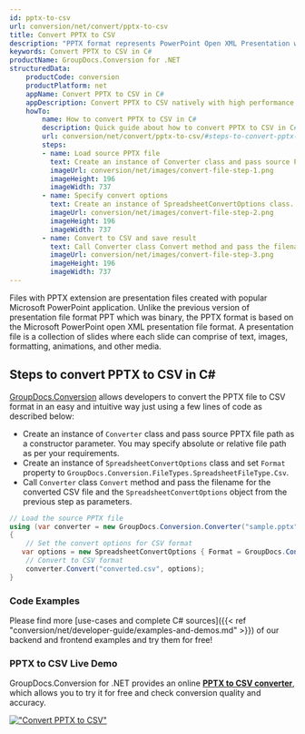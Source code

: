 ```yaml
---
id: pptx-to-csv
url: conversion/net/convert/pptx-to-csv
title: Convert PPTX to CSV
description: "PPTX format represents PowerPoint Open XML Presentation with .pptx extension. Learn how to convert PPTX to CSV file programmatically in C# language using GroupDocs.Conversion for .NET library."
keywords: Convert PPTX to CSV in C#
productName: GroupDocs.Conversion for .NET
structuredData:
    productCode: conversion
    productPlatform: net
    appName: Convert PPTX to CSV in C#
    appDescription: Convert PPTX to CSV natively with high performance using C# language and server side GroupDocs.Conversion for .NET APIs, without the use of any software like Microsoft or Open Office.
    howTo:
        name: How to convert PPTX to CSV in C# 
        description: Quick guide about how to convert PPTX to CSV in C# with high performance and accuracy.
        url: conversion/net/convert/pptx-to-csv/#steps-to-convert-pptx-to-csv-in-c
        steps:
        - name: Load source PPTX file 
          text: Create an instance of Converter class and pass source PPTX file path as a constructor parameter. You may specify absolute or relative file path as per your requirements. 
          imageUrl: conversion/net/images/convert-file-step-1.png
          imageHeight: 196
          imageWidth: 737
        - name: Specify convert options 
          text: Create an instance of SpreadsheetConvertOptions class.
          imageUrl: conversion/net/images/convert-file-step-2.png
          imageHeight: 196
          imageWidth: 737
        - name: Convert to CSV and save result 
          text: Call Converter class Convert method and pass the filename for the converted HTML file and the SpreadsheetConvertOptions object from the previous step as parameters.
          imageUrl: conversion/net/images/convert-file-step-3.png
          imageHeight: 196
          imageWidth: 737
---
```


Files with PPTX extension are presentation files created with popular Microsoft PowerPoint application. Unlike the previous version of presentation file format PPT which was binary, the PPTX format is based on the Microsoft PowerPoint open XML presentation file format. A presentation file is a collection of slides where each slide can comprise of text, images, formatting, animations, and other media.

## Steps to convert PPTX to CSV in C#

[GroupDocs.Conversion](https://products.groupdocs.com/conversion/net) allows developers to convert the PPTX file to CSV format in an easy and intuitive way just using a few lines of code as described below:

* Create an instance of `Converter` class and pass source PPTX file path as a constructor parameter. You may specify absolute or relative file path as per your requirements. 
* Create an instance of `SpreadsheetConvertOptions` class and set `Format` property to `GroupDocs.Conversion.FileTypes.SpreadsheetFileType.Csv`.
* Call `Converter` class `Convert` method and pass the filename for the converted CSV file and the `SpreadsheetConvertOptions` object from the previous step as parameters.

```csharp
// Load the source PPTX file
using (var converter = new GroupDocs.Conversion.Converter("sample.pptx"))
{
    // Set the convert options for CSV format
   var options = new SpreadsheetConvertOptions { Format = GroupDocs.Conversion.FileTypes.SpreadsheetFileType.Csv };
    // Convert to CSV format
    converter.Convert("converted.csv", options);
}
```

### Code Examples

Please find more [use-cases and complete C# sources]({{< ref "conversion/net/developer-guide/examples-and-demos.md" >}}) of our backend and frontend examples and try them for free!

### PPTX to CSV Live Demo

GroupDocs.Conversion for .NET provides an online [**PPTX to CSV converter**](https://products.groupdocs.app/conversion/pptx-to-csv), which allows you to try it for free and check conversion quality and accuracy.

[!["Convert PPTX to CSV"](conversion/net/images/convert-to-csv/convert-pptx-to-csv.png)](https://products.groupdocs.app/conversion/pptx-to-csv)